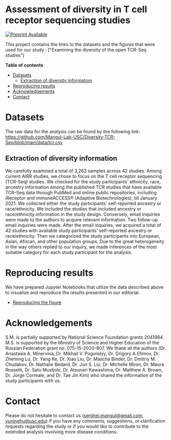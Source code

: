 # Assessment of diversity in T cell receptor sequencing studies

[![Preprint Available](https://img.shields.io/badge/Preprint-online-green.svg)](https://osf.io/w25hq/)

This project contains the links to the datasets and the figures that were used for our study : ["Examining the diversity of the open TCR-Seq studies"]

**Table of contents**
* [Datasets](#datasets)
  * [Extraction of diversity information](#extraction-of-diversity-information)
* [Reproducing results](#reproducing-results)
* [Acknowledgements](#acknowledgements)
* [Contact](#contact)


# Datasets

The raw data for the analysis can be found by the following link: https://github.com/Mangul-Lab-USC/Diversity-TCR-Seq/blob/main/data/tcr.csv

## Extraction of diversity information

We carefully examined a total of 3,263 samples across 42 studies. Among current AIRR studies, we chose to focus on the T cell receptor sequencing (TCR-Seq) studies. We checked for the study participants’ ethnicity, race, ancestry information among the published TCR studies that have available TCR-Seq data through PubMed and online public repositories, including iReceptor and immuneACCESS® (Adaptive Biotechnologies), till January 2021. We collected either the study participants’ self-reported ancestry or race/ethnicity. We included the studies that included ancestry or race/ethnicity information in the study design. Conversely, email inquiries were made to the authors to acquire relevant information. Two follow-up email inquiries were made. After the email inquiries, we acquired a total of 42 studies with available study participants’ self-reported ancestry or race/ethnicity. Then we categorized the study participants into European, Asian, African, and other population groups. Due to the great heterogeneity in the way others replied to our inquiry, we made inferences of the most suitable category for each study participant for the analysis.


# Reproducing results

We have prepared Jupyter Notebooks that utilize the data described above to visualize and reproduce the results presented in our editorial.

* [Reproducing the figure](https://github.com/Mangul-Lab-USC/Diversity-in-TCR-Seq-studies)


# Acknowledgements

S.M. is partially supported by National Science Foundation grants 2041984. M.S. is supported by the Ministry of Science and Higher Education of the Russian Federation grant no. 075-15-2020-807. We thank all the authors (Dr. Anastasia A. Minervina, Dr. Mikhail V. Pogorelyy, Dr. Grigory A Efimov, Dr. Zheming Lu, Dr. Yang Ke, Dr. Xiao Liu, Dr. Mascha Binder, Dr. Dmitriy M. Chudakov, Dr. Nathalie Bedard, Dr. Jun S. Liu, Dr. Michelle Miron, Dr. Maura Rossetti, Dr. Satu Mustjoki, Dr. Atsunari Kawashima, Dr. Matthew A. Brown, Dr. Jorge Correale, and Dr. Tae Jin Kim) who shared the information of the study participants with us.


# Contact

Please do not hesitate to contact us (serghei.mangul@gmail.com, yuninghu@usc.edu) if you have any comments, suggestions, or clarification requests regarding the study or if you would like to contribute to the extended analysis involving more disease conditions.
